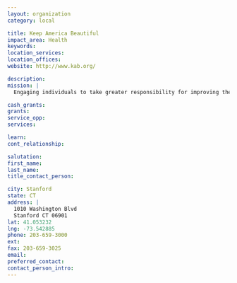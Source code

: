 ```yaml
---
layout: organization
category: local

title: Keep America Beautiful
impact_area: Health
keywords: 
location_services: 
location_offices: 
website: http://www.kab.org/

description: 
mission: |
  Engaging individuals to take greater responsibility for improving their community environments.

cash_grants: 
grants: 
service_opp: 
services: 

learn: 
cont_relationship: 

salutation: 
first_name: 
last_name: 
title_contact_person: 

city: Stanford
state: CT
address: |
  1010 Washington Blvd  
  Stanford CT 06901
lat: 41.053232
lng: -73.542885
phone: 203-659-3000
ext: 
fax: 203-659-3025
email: 
preferred_contact: 
contact_person_intro: 
---
```

